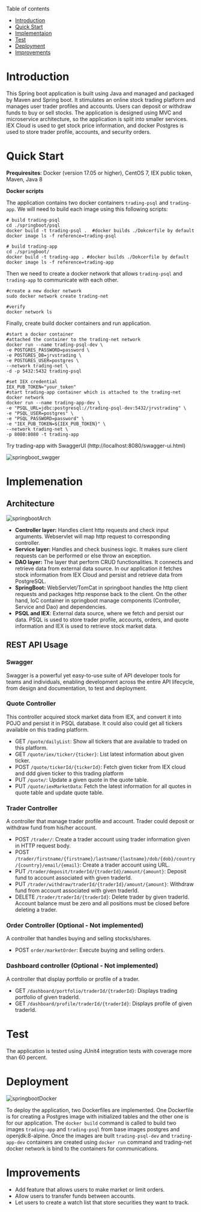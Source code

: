 Table of contents
* [Introduction](#Introduction)
* [Quick Start](#Quick-Start)
* [Implementaion](#Implementation)
* [Test](#Test)
* [Deployment](#Deployment)
* [Improvements](#Improvements)

# Introduction
This Spring boot application is built using Java and managed and packaged by Maven and Spring boot. It stimulates an online stock trading platform and manages user trader profiles and accounts. Users can deposit or withdraw funds to buy or sell stocks. The application is designed using MVC and microservice architecture, so the application is split into smaller services. IEX Cloud is used to get stock price information, and docker Postgres is used to store trader profile, accounts,
and security orders.

# Quick Start
**Prequiresites**: Docker (version 17.05 or higher), CentOS 7, IEX public token, Maven, Java 8

**Docker scripts** 

The application contains two docker containers `trading-psql` and `trading-app`. We will need to build 
each image using this following scripts:
```
# build trading-psql
cd ./springboot/psql
docker build -t trading-psql .  #docker builds ./Dokcerfile by default
docker image ls -f reference=trading-psql

# build trading-app
cd ./springboot/
docker build -t trading-app . #docker builds ./Dokcerfile by default
docker image ls -f reference=trading-app
```

Then we need to create a docker network that allows `trading-psql` and `trading-app` to communicate
with each other.
```
#create a new docker network
sudo docker network create trading-net

#verify
docker network ls
```

Finally, create build docker containers and run application. 
```
#start a docker container
#attached the container to the trading-net network
docker run --name trading-psql-dev \
-e POSTGRES_PASSWORD=password \
-e POSTGRES_DB=jrvstrading \
-e POSTGRES_USER=postgres \
--network trading-net \
-d -p 5432:5432 trading-psql

#set IEX credential
IEX_PUB_TOKEN="your_token"
#start trading-app container which is attached to the trading-net docker network
docker run --name trading-app-dev \
-e "PSQL_URL=jdbc:postgresql://trading-psql-dev:5432/jrvstrading" \
-e "PSQL_USER=postgres" \
-e "PSQL_PASSWORD=password" \
-e "IEX_PUB_TOKEN=${IEX_PUB_TOKEN}" \
--network trading-net \
-p 8080:8080 -t trading-app
```

Try trading-app with SwaggerUI (http://localhost:8080/swagger-ui.html)

![springboot_swgger](./src/main/resources/Springboot_Swagger.png)

# Implemenation
## Architecture
![springbootArch](./src/main/resources/springboot_architecture.png)

- **Controller layer:** Handles client http requests and check input arguments. Webservlet will map http request
  to corresponding controller.
- **Service layer:** Handles and check business logic. It makes sure client requests can be performed or else
  throw an exception.
- **DAO layer:** The layer that perform CRUD functionalities. It connects and retrieve data from external data source. In
  our application it fetches stock information from IEX Cloud and persist and retrieve data from PostgreSQL.
- **SpringBoot:** WebServlet/TomCat in springboot handles the http client requests and packages http response back
  to the client. On the other hand, IoC container in springboot manage components (Controller, Service and Dao) and
  dependencies.
- **PSQL and IEX**: External data source, where we fetch and persist our data. PSQL is used to store trader profile,
accounts, orders, and quote information and IEX is used to retrieve stock market data.

## REST API Usage
### Swagger
Swagger is a powerful yet easy-to-use suite of API developer tools for teams and individuals, enabling development across the entire API lifecycle, from design and documentation, to test and deployment.

### Quote Controller
This controller acquired stock market data from IEX, and convert it into POJO and persist it in PSQL database. It could also
could get all tickers available on this trading platform.
- GET `/quote/dailyList`: Show all tickers that are available to traded on this platform.
- GET `/quote/iex/ticker/{ticker}`: List latest information about given ticker.
- POST `/quote/tickerId/{tickerId}`: Fetch given ticker from IEX cloud and ddd given ticker to this trading platform 
- PUT `/quote/`: Update a given quote in the quote table.
- PUT `/quote/iexMarketData`: Fetch the latest information for all quotes in quote table and update quote table.
### Trader Controller
A controller that manage trader profile and account. Trader could deposit or withdraw fund from his/her account.
- POST `/trader/`: Create a trader account using trader information given in HTTP request body.
- POST `/trader/firstname/{firstname}/lastname/{lastname}/dob/{dob}/country/{country}/email/{email}`: Create a trader account using URL.
- PUT `/trader/deposit/traderId/{traderId}/amount/{amount}`: Deposit fund to account associated with given traderId.
- PUT `/trader/withdraw/traderId/{traderId}/amount/{amount}`: Withdraw fund from account associated with given traderId.
- DELETE `/trader/traderId/{traderId}`: Delete trader by given traderId. Account balance must be zero and all positions
must be closed before deleting a trader.
### Order Controller (Optional - Not implemented)
A controller that handles buying and selling stocks/shares. 
- POST `order/marketOrder`: Execute buying and selling orders.
### Dashboard controller (Optional - Not implemented)
A controller that display portfolio or profile of a trader.
- GET `/dashboard/portfolio/traderId/{traderId}`: Displays trading portfolio of given traderId.
- GET `/dashboard/profile/traderId/{traderId}`: Displays profile of given traderId.

# Test
The application is tested using JUnit4 integration tests with coverage more than 60 percent.

# Deployment
![springbootDocker](./src/main/resources/springboot_docker.png)

To deploy the application, two Dockerfiles are implemented. One Dockerfile is for creating a Postgres image with initialized tables and the other one is for our application. The `docker build` command is called to build two images `trading-app` and `trading-psql` from base images postgres and openjdk:8-alpine. Once the images are built `trading-psql-dev` and `trading-app-dev` containers are created using `docker run`
command and trading-net docker network is bind to the containers for communications.

# Improvements
- Add feature that allows users to make market or limit orders.
- Allow users to transfer funds between accounts.
- Let users to create a watch list that store securities they want to track. 